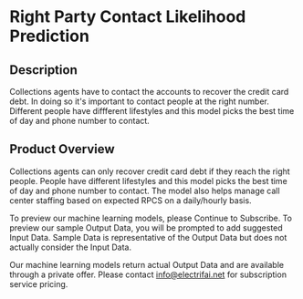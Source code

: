 # Right Party Contact Likelihood Prediction

## Description
Collections agents have to contact the accounts to recover the credit card debt. In doing so it's important to contact people at the right number. Different people have diffferent lifestyles and this model picks the best time of day and phone number to contact. 

## Product Overview
Collections agents can only recover credit card debt if they reach the right people. People have different lifestyles and this model picks the best time of day and phone number to contact. The model also helps manage call center staffing based on expected RPCS on a daily/hourly basis.

To preview our machine learning models, please Continue to Subscribe. To preview our sample Output Data, you will be prompted to add suggested Input Data. Sample Data is representative of the Output Data but does not actually consider the Input Data.

Our machine learning models return actual Output Data and are available through a private offer. Please contact info@electrifai.net for subscription service pricing.

